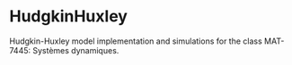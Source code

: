# HudgkinHuxley

Hudgkin-Huxley model implementation and simulations for the class MAT-7445: Systèmes dynamiques.
